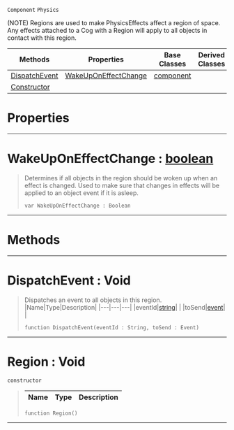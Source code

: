  `Component` `Physics`



(NOTE) Regions are used to make PhysicsEffects affect a region of space. Any effects attached to a Cog with a Region will apply to all objects in contact with this region.

|Methods|Properties|Base Classes|Derived Classes|
|---|---|---|---|
|[ DispatchEvent](https://github.com/ArendDanielek/ZeroDocsTest/blob/master/code_reference/class_reference/region.markdown#dispatchevent-void)|[ WakeUpOnEffectChange](https://github.com/ArendDanielek/ZeroDocsTest/blob/master/code_reference/class_reference/region.markdown#wakeuponeffectchange-zer)|[component](https://github.com/ArendDanielek/ZeroDocsTest/blob/master/code_reference/class_reference/component.markdown)| |
|[ Constructor](https://github.com/ArendDanielek/ZeroDocsTest/blob/master/code_reference/class_reference/region.markdown#region-void)| | | |


 #  Properties


---  
 #  WakeUpOnEffectChange : [boolean](https://github.com/ArendDanielek/ZeroDocsTest/blob/master/code_reference/zilch_base_types/boolean.markdown)

> Determines if all objects in the region should be woken up when an effect is changed. Used to make sure that changes in effects will be applied to an object event if it is asleep.
> ``` lang=cpp, name=Zilch
> var WakeUpOnEffectChange : Boolean


---  
 #  Methods


---  
 #  DispatchEvent : Void

> Dispatches an event to all objects in this region.
> |Name|Type|Description|
> |---|---|---|
> |eventId|[string](https://github.com/ArendDanielek/ZeroDocsTest/blob/master/code_reference/zilch_base_types/string.markdown)| |
> |toSend|[event](https://github.com/ArendDanielek/ZeroDocsTest/blob/master/code_reference/class_reference/event.markdown)| |
> ``` lang=cpp, name=Zilch
> function DispatchEvent(eventId : String, toSend : Event)
> ``` 


---  
 #  Region : Void

 `constructor`

> 
> |Name|Type|Description|
> |---|---|---|
> ``` lang=cpp, name=Zilch
> function Region()
> ``` 


---  
 
  
  
  
  
  
  
  

 